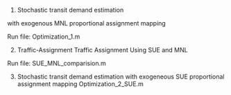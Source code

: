 
1. Stochastic transit demand estimation

  with exogenous MNL proportional assignment mapping

Run file:
Optimization_1.m

2. Traffic-Assignment
  Traffic Assignment Using SUE and MNL
  
Run file:
SUE_MNL_comparision.m

3. Stochastic transit demand estimation
  with exogeneous SUE proportional assignment mapping
  Optimization_2_SUE.m
